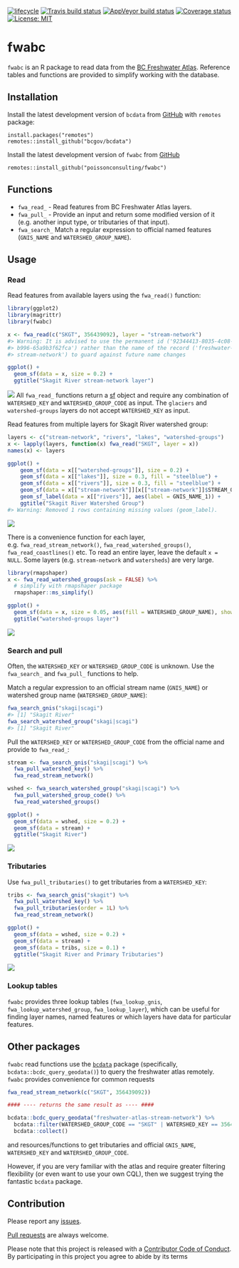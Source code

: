 
<!-- README.md is generated from README.Rmd. Please edit that file -->

[![lifecycle](https://img.shields.io/badge/lifecycle-experimental-orange.svg)](https://www.tidyverse.org/lifecycle/#experimental)
[![Travis build
status](https://travis-ci.org/poissonconsulting/fwabc.svg?branch=master)](https://travis-ci.org/poissonconsulting/fwabc)
[![AppVeyor build
status](https://ci.appveyor.com/api/projects/status/github/poissonconsulting/fwabc?branch=master&svg=true)](https://ci.appveyor.com/project/poissonconsulting/fwabc)
[![Coverage
status](https://codecov.io/gh/poissonconsulting/fwabc/branch/master/graph/badge.svg)](https://codecov.io/github/poissonconsulting/fwabc?branch=master)
[![License:
MIT](https://img.shields.io/badge/License-MIT-green.svg)](https://opensource.org/licenses/MIT)

# fwabc

`fwabc` is an R package to read data from the [BC Freshwater
Atlas](https://www2.gov.bc.ca/assets/gov/data/geographic/topography/fwa/fwa_user_guide.pdf).
Reference tables and functions are provided to simplify working with the
database.

## Installation

Install the latest development version of `bcdata` from
[GitHub](https://github.com/bcgov/bcdata) with `remotes` package:

    install.packages("remotes")
    remotes::install_github("bcgov/bcdata")

Install the latest development version of `fwabc` from
[GitHub](https://github.com/poissonconsulting/fwabc)

    remotes::install_github("poissonconsulting/fwabc")

## Functions

  - `fwa_read_` - Read features from BC Freshwater Atlas layers.
  - `fwa_pull_` - Provide an input and return some modified version of
    it (e.g. another input type, or tributaries of that input).
  - `fwa_search_` Match a regular expression to official named features
    (`GNIS_NAME` and `WATERSHED_GROUP_NAME`).

## Usage

### Read

Read features from available layers using the `fwa_read()` function:

``` r
library(ggplot2)
library(magrittr)
library(fwabc)

x <- fwa_read(c("SKGT", 356439092), layer = "stream-network") 
#> Warning: It is advised to use the permanent id ('92344413-8035-4c08-
#> b996-65a9b3f62fca') rather than the name of the record ('freshwater-atlas-
#> stream-network') to guard against future name changes

ggplot() + 
  geom_sf(data = x, size = 0.2) +
  ggtitle("Skagit River stream-network layer")
```

![](man/figures/README-stream-1.png)<!-- --> All `fwa_read_` functions
return a [sf](https://github.com/r-spatial/sf) object and require any
combination of `WATERSHED_KEY` and `WATERSHED_GROUP_CODE` as input. The
`glaciers` and `watershed-groups` layers do not accept `WATERSHED_KEY`
as input.

Read features from multiple layers for Skagit River watershed group:

``` r
layers <- c("stream-network", "rivers", "lakes", "watershed-groups")
x <- lapply(layers, function(x) fwa_read("SKGT", layer = x))
names(x) <- layers

ggplot() + 
    geom_sf(data = x[["watershed-groups"]], size = 0.2) +
    geom_sf(data = x[["lakes"]], size = 0.3, fill = "steelblue") +
    geom_sf(data = x[["rivers"]], size = 0.3, fill = "steelblue") +
    geom_sf(data = x[["stream-network"]][x[["stream-network"]]$STREAM_ORDER > 2,], size = 0.07) +
    geom_sf_label(data = x[["rivers"]], aes(label = GNIS_NAME_1)) +
    ggtitle("Skagit River Watershed Group")
#> Warning: Removed 1 rows containing missing values (geom_label).
```

![](man/figures/README-layers-1.png)<!-- -->

There is a convenience function for each layer,
e.g. `fwa_read_stream_network()`, `fwa_read_watershed_groups()`,
`fwa_read_coastlines()` etc. To read an entire layer, leave the default
`x = NULL`. Some layers (e.g. `stream-network` and `watersheds`) are
very large.

``` r
library(rmapshaper)
x <- fwa_read_watershed_groups(ask = FALSE) %>%
  # simplify with rmapshaper package
  rmapshaper::ms_simplify()  

ggplot() + 
  geom_sf(data = x, size = 0.05, aes(fill = WATERSHED_GROUP_NAME), show.legend = FALSE) +
  ggtitle("watershed-groups layer")
```

![](man/figures/README-wsgroup-1.png)<!-- -->

### Search and pull

Often, the `WATERSHED_KEY` or `WATERSHED_GROUP_CODE` is unknown. Use the
`fwa_search_` and `fwa_pull_` functions to help.

Match a regular expression to an official stream name (`GNIS_NAME`) or
watershed group name (`WATERSHED_GROUP_NAME`):

``` r
fwa_search_gnis("skagi|scagi")
#> [1] "Skagit River"
fwa_search_watershed_group("skagi|scagi")
#> [1] "Skagit River"
```

Pull the `WATERSHED_KEY` or `WATERSHED_GROUP_CODE` from the official
name and provide to `fwa_read_`:

``` r
stream <- fwa_search_gnis("skagi|scagi") %>%
  fwa_pull_watershed_key() %>%
  fwa_read_stream_network()

wshed <- fwa_search_watershed_group("skagi|scagi") %>%
  fwa_pull_watershed_group_code() %>%
  fwa_read_watershed_groups()

ggplot() +
  geom_sf(data = wshed, size = 0.2) +
  geom_sf(data = stream) +
  ggtitle("Skagit River")
```

![](man/figures/README-pipe-1.png)<!-- -->

### Tributaries

Use `fwa_pull_tributaries()` to get tributaries from a `WATERSHED_KEY`:

``` r
tribs <- fwa_search_gnis("skagit") %>%
  fwa_pull_watershed_key() %>%
  fwa_pull_tributaries(order = 1L) %>%
  fwa_read_stream_network()

ggplot() +
  geom_sf(data = wshed, size = 0.2) +
  geom_sf(data = stream) +
  geom_sf(data = tribs, size = 0.1) +
  ggtitle("Skagit River and Primary Tributaries")
```

![](man/figures/README-tribs-1.png)<!-- -->

### Lookup tables

`fwabc` provides three lookup tables (`fwa_lookup_gnis`,
`fwa_lookup_watershed_group`, `fwa_lookup_layer`), which can be useful
for finding layer names, named features or which layers have data for
particular features.

## Other packages

`fwabc` read functions use the
[`bcdata`](https://github.com/bcgov/bcdata) package (specifically,
`bcdata::bcdc_query_geodata()`) to query the freshwater atlas remotely.
`fwabc` provides convenience for common requests

``` r
fwa_read_stream_network(c("SKGT", 356439092))

#### ---- returns the same result as ---- ####

bcdata::bcdc_query_geodata("freshwater-atlas-stream-network") %>%
  bcdata::filter(WATERSHED_GROUP_CODE == "SKGT" | WATERSHED_KEY == 356439092) %>%
  bcdata::collect()
```

and resources/functions to get tributaries and official `GNIS_NAME`,
`WATERSHED_KEY` and `WATERSHED_GROUP_CODE`.

However, if you are very familiar with the atlas and require greater
filtering flexibility (or even want to use your own CQL), then we
suggest trying the fantastic `bcdata` package.

## Contribution

Please report any
[issues](https://github.com/poissonconsulting/fwabc/issues).

[Pull requests](https://github.com/poissonconsulting/fwabc/pulls) are
always welcome.

Please note that this project is released with a [Contributor Code of
Conduct](CONDUCT.md). By participating in this project you agree to
abide by its terms

